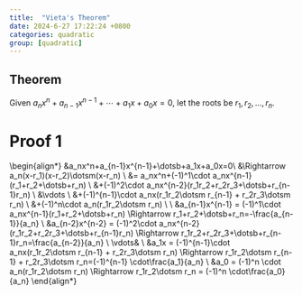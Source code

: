 ```yaml
---
title:  "Vieta's Theorem"
date: 2024-6-27 17:22:24 +0800
categories: quadratic
group: [quadratic]
---
```


## Theorem


Given $a_nx^n+a_{n-1}x^{n-1}+\dotsb+a_1x+a_0x=0$, let the roots be $r_1,r_2,\dotsc,r_n$.

# Proof 1

\begin{align*}
&a_nx^n+a_{n-1}x^{n-1}+\dotsb+a_1x+a_0x=0\\
&\Rightarrow a_n(x-r_1)(x-r_2)\dotsm(x-r_n) \\
&= a_nx^n+(-1)^1\cdot a_nx^{n-1}(r_1+r_2+\dotsb+r_n) \\
&+(-1)^2\cdot a_nx^{n-2}(r_1r_2+r_2r_3+\dotsb+r_{n-1}r_n) \\
&\vdots \\
&+(-1)^{n-1}\cdot a_nx(r_1r_2\dotsm r_{n-1} + r_2r_3\dotsm r_n) \\
&+(-1)^n\cdot a_n(r_1r_2\dotsm r_n) \\
\\
&a_{n-1}x^{n-1} = (-1)^1\cdot a_nx^{n-1}(r_1+r_2+\dotsb+r_n) \Rightarrow r_1+r_2+\dotsb+r_n=-\frac{a_{n-1}}{a_n} \\
&a_{n-2}x^{n-2} = (-1)^2\cdot a_nx^{n-2}(r_1r_2+r_2r_3+\dotsb+r_{n-1}r_n) \Rightarrow r_1r_2+r_2r_3+\dotsb+r_{n-1}r_n=\frac{a_{n-2}}{a_n} \\
\vdots& \\
&a_1x = (-1)^{n-1}\cdot a_nx(r_1r_2\dotsm r_{n-1} + r_2r_3\dotsm r_n) \Rightarrow r_1r_2\dotsm r_{n-1} + r_2r_3\dotsm r_n=(-1)^{n-1} \cdot\frac{a_1}{a_n} \\
&a_0 = (-1)^n \cdot a_n(r_1r_2\dotsm r_n) \Rightarrow r_1r_2\dotsm r_n = (-1)^n \cdot\frac{a_0}{a_n}
\end{align*}
